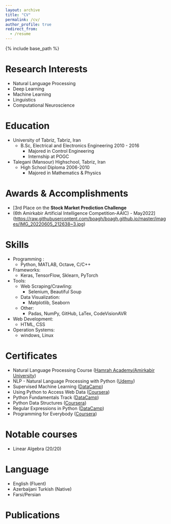 ```yaml
---
layout: archive
title: "CV"
permalink: /cv/
author_profile: true
redirect_from:
  - /resume
---
```


{% include base_path %}

Research Interests
======
* Natural Language Processing
* Deep Learning
* Machine Learning
* Linguistics
* Computational Neuroscience

Education
======
* University of Tabriz, Tabriz, Iran
    * B.Sc, Electrical and Electronics Engineering 2010 - 2016
      * Majored in Control Engineering
      * Internship at POGC
* Talegani (Mansour) Highschool, Tabriz, Iran
   * High School Diploma 2006-2010
      * Majored in Mathematics & Physics

Awards & Accomplishments
======
* [3rd Place on the **Stock Market Prediction Challenge** 
* (6th Amirkabir Artificial Intelligence Competition-AAIC) - May2022](https://raw.githubusercontent.com/boagh/boagh.github.io/master/images/IMG_20220605_212638~3.jpg)
      
Skills
======
* Programming :
    * Python, MATLAB, Octave, C/C++
* Frameworks:
    * Keras, TensorFlow, Sklearn, PyTorch
* Tools:
    * Web Scraping/Crawling: 
      * Selenium, Beautiful Soup
    * Data Visualization: 
      * Matplotlib, Seaborn
    * Other:
      * Padas, NumPy, GitHub, LaTex, CodeVisionAVR
* Web Development:
    * HTML, CSS
* Operation Systems:
    * windows, Linux
   
   
Certificates
======    
* Natural Language Processing Course ([Hamrah Academy/Amirkabir University](https://storage.hamrah.academy/certificates/881243249273456b977347c26ca2de_certificates_IEFIF.jpg
)) <!-- https://storage.hamrah.academy/certificates/cert_881243249273456b977347c26ca2de_nlp-course-3S8SR1GV_en.png -->
* NLP - Natural Language Processing with Python ([Udemy](https://www.udemy.com/certificate/UC-2c5e9f8b-fbd0-4e92-a2f6-11c9fb923053/))
* Supervised Machine Learning ([DataCamp](https://www.datacamp.com/profile/buaqai))
* Using Python to Access Web Data ([Coursera](https://www.coursera.org/account/accomplishments/verify/YX69CDZ5F42W))
* Python Fundamentals Track ([DataCamp](https://www.datacamp.com/profile/buaqai))
* Python Data Structures ([Coursera](https://www.coursera.org/account/accomplishments/verify/J5S2JRWAYME2))
* Regular Expressions in Python ([DataCamp](https://www.datacamp.com/profile/buaqai))
* Programming for Everybody ([Coursera](https://www.coursera.org/account/accomplishments/verify/FK3GTWV5K9XD))

Notable courses
======
* Linear Algebra (20/20)

Language
======
* English (Fluent)
* Azerbaijani Turkish (Native)
* Farsi/Persian

Publications
======


      
<!-- Work experience
======
* Summer 2015: Research Assistant
  * Github University
  * Duties included: Tagging issues
  * Supervisor: Professor Git

* Fall 2015: Research Assistant
  * Github University
  * Duties included: Merging pull requests
  * Supervisor: Professor Hub -->
  

<!-- Publications
======
  <ul>{% for post in site.publications %}
    {% include archive-single-cv.html %}
  {% endfor %}</ul> -->
  
<!-- Talks
======
  <ul>{% for post in site.talks %}
    {% include archive-single-talk-cv.html %}
  {% endfor %}</ul> -->
  
<!-- Teaching
======
  <ul>{% for post in site.teaching %}
    {% include archive-single-cv.html %}
  {% endfor %}</ul> -->
  
<!-- Service and leadership
======
* Currently signed in to 43 different slack teams -->
